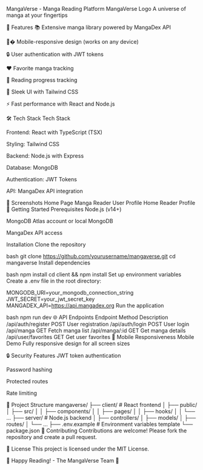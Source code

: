MangaVerse - Manga Reading Platform
MangaVerse Logo
A universe of manga at your fingertips

🌟 Features
📚 Extensive manga library powered by MangaDex API

🔐� Mobile-responsive design (works on any device)

🔒 User authentication with JWT tokens

❤️ Favorite manga tracking

🔔 Reading progress tracking

🎨 Sleek UI with Tailwind CSS

⚡ Fast performance with React and Node.js

🛠️ Tech Stack
Tech Stack

Frontend: React with TypeScript (TSX)

Styling: Tailwind CSS

Backend: Node.js with Express

Database: MongoDB

Authentication: JWT Tokens

API: MangaDex API integration

📱 Screenshots
Home Page	Manga Reader	User Profile
Home	Reader	Profile
🚀 Getting Started
Prerequisites
Node.js (v14+)

MongoDB Atlas account or local MongoDB

MangaDex API access

Installation
Clone the repository

bash
git clone https://github.com/yourusername/mangaverse.git
cd mangaverse
Install dependencies

bash
npm install
cd client && npm install
Set up environment variables
Create a .env file in the root directory:

MONGODB_URI=your_mongodb_connection_string
JWT_SECRET=your_jwt_secret_key
MANGADEX_API=https://api.mangadex.org
Run the application

bash
npm run dev
🌐 API Endpoints
Endpoint	Method	Description
/api/auth/register	POST	User registration
/api/auth/login	POST	User login
/api/manga	GET	Fetch manga list
/api/manga/:id	GET	Get manga details
/api/user/favorites	GET	Get user favorites
📱 Mobile Responsiveness
Mobile Demo
Fully responsive design for all screen sizes

🔒 Security Features
JWT token authentication

Password hashing

Protected routes

Rate limiting

📂 Project Structure
mangaverse/
├── client/            # React frontend
│   ├── public/
│   ├── src/
│   │   ├── components/
│   │   ├── pages/
│   │   ├── hooks/
│   │   └── ...
├── server/            # Node.js backend
│   ├── controllers/
│   ├── models/
│   ├── routes/
│   └── ...
├── .env.example       # Environment variables template
└── package.json
🤝 Contributing
Contributions are welcome! Please fork the repository and create a pull request.

📄 License
This project is licensed under the MIT License.

📖 Happy Reading! - The MangaVerse Team 🚀
